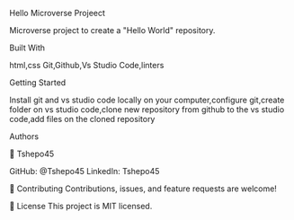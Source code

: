 

Hello Microverse Projeect

Microverse project to create a "Hello World" repository.

Built With

html,css
Git,Github,Vs Studio Code,linters

Getting Started

Install git and vs studio code locally on your computer,configure git,create folder on vs studio code,clone new repository from github to the vs studio code,add files on the cloned repository

 Authors

👤 Tshepo45

GitHub: @Tshepo45
LinkedIn: Tshepo45


🤝 Contributing
Contributions, issues, and feature requests are welcome!

📝 License
This project is MIT licensed.
